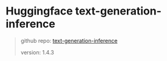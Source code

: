 # Huggingface text-generation-inference

> github repo: [text-generation-inference](https://github.com/huggingface/text-generation-inference)
>
> version: 1.4.3
